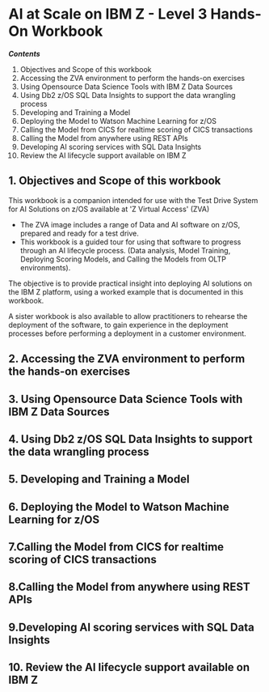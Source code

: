 # AI at Scale on IBM Z - Level 3 Hands-On Workbook

***Contents***

1. Objectives and Scope of this workbook
2. Accessing the ZVA environment to perform the hands-on exercises
3. Using Opensource Data Science Tools with IBM Z Data Sources
4. Using Db2 z/OS SQL Data Insights to support the data wrangling process
5. Developing and Training a Model
6. Deploying the Model to Watson Machine Learning for z/OS
7. Calling the Model from CICS for realtime scoring of CICS transactions
8. Calling the Model from anywhere using REST APIs
9. Developing AI scoring services with SQL Data Insights
10. Review the AI lifecycle support available on IBM Z

## 1. Objectives and Scope of this workbook

This workbook is a companion intended for use with the Test Drive System for AI Solutions on z/OS available at 'Z Virtual Access' (ZVA)

* The ZVA image includes a range of Data and AI software on z/OS, prepared and ready for a test drive.
* This workbook is a guided tour for using that software to progress through an AI lifecycle process. (Data analysis, Model Training, Deploying Scoring Models, and Calling the Models from OLTP environments).

The objective is to provide practical insight into deploying AI solutions on the IBM Z platform, using a worked example that is documented in this workbook.

A sister workbook is also available to allow practitioners to rehearse the deployment of the software, to gain experience in the deployment processes before performing a deployment in a customer environment.

## 2. Accessing the ZVA environment to perform the hands-on exercises



## 3. Using Opensource Data Science Tools with IBM Z Data Sources

## 4. Using Db2 z/OS SQL Data Insights to support the data wrangling process

## 5. Developing and Training a Model

## 6. Deploying the Model to Watson Machine Learning for z/OS

## 7.Calling the Model from CICS for realtime scoring of CICS transactions

## 8.Calling the Model from anywhere using REST APIs

## 9.Developing AI scoring services with SQL Data Insights

## 10. Review the AI lifecycle support available on IBM Z



